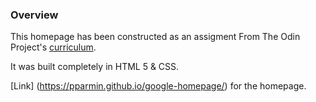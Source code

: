 ### Overview

This homepage has been constructed as an assigment From The Odin Project's [curriculum](http://www.theodinproject.com/courses/web-development-101/lessons/html-css).

It was built completely in HTML 5 & CSS.

[Link] (https://pparmin.github.io/google-homepage/) for the homepage.
